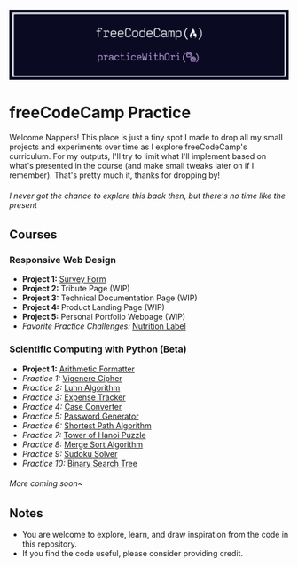 ![banner](/freecodecamp-practice-banner.png)

# freeCodeCamp Practice

Welcome Nappers! This place is just a tiny spot I made to drop all my small projects and experiments over time as I explore freeCodeCamp's curriculum. For my outputs, I'll try to limit what I'll implement based on what's presented in the course (and make small tweaks later on if I remember). That's pretty much it, thanks for dropping by!

###### *I never got the chance to explore this back then, but there's no time like the present*

## Courses

### Responsive Web Design

- **Project 1:** [Survey Form](/responsive-web-design/survey-form/)
- **Project 2:** Tribute Page (WIP)
- **Project 3:** Technical Documentation Page (WIP)
- **Project 4:** Product Landing Page (WIP)
- **Project 5:** Personal Portfolio Webpage (WIP)
- *Favorite Practice Challenges:* [Nutrition Label](/responsive-web-design/nutrition-label/)

### Scientific Computing with Python (Beta)

- **Project 1:** [Arithmetic Formatter](/scientific-computing-with-python/ArithmeticFormatter.py)
- *Practice 1:* [Vigenere Cipher](/scientific-computing-with-python/VigenereCipher.py)
- *Practice 2:* [Luhn Algorithm](/scientific-computing-with-python/LuhnAlgorithm.py)
- *Practice 3:* [Expense Tracker](/scientific-computing-with-python/ExpenseTracker.py)
- *Practice 4:* [Case Converter](/scientific-computing-with-python/CaseConverter.py)
- *Practice 5:* [Password Generator](/scientific-computing-with-python/PasswordGenerator.py)
- *Practice 6:* [Shortest Path Algorithm](/scientific-computing-with-python/ShortestPathAlgorithm.py)
- *Practice 7:* [Tower of Hanoi Puzzle](/scientific-computing-with-python/TowerOfHanoiPuzzle.py)
- *Practice 8:* [Merge Sort Algorithm](/scientific-computing-with-python/MergeSortAlgorithm.py)
- *Practice 9:* [Sudoku Solver](/scientific-computing-with-python/SudokuSolver.py)
- *Practice 10:* [Binary Search Tree](/scientific-computing-with-python/BinarySearchTree.py)

###### *More coming soon~*

## Notes

- You are welcome to explore, learn, and draw inspiration from the code in this repository.
- If you find the code useful, please consider providing credit.
